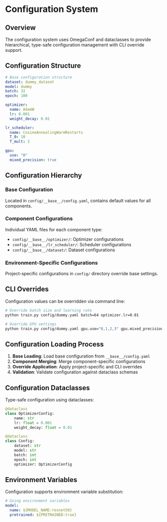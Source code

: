 # Configuration System

## Overview

The configuration system uses OmegaConf and dataclasses to provide hierarchical, type-safe configuration management with CLI override support.

## Configuration Structure

```yaml
# Base configuration structure
dataset: dummy_dataset
model: dummy
batch: 32
epoch: 100

optimizer:
  name: AdamW
  lr: 0.001
  weight_decay: 0.01

lr_scheduler:
  name: CosineAnnealingWarmRestarts
  T_0: 10
  T_mult: 2

gpu:
  use: "0"
  mixed_precision: true
```

## Configuration Hierarchy

### Base Configuration
Located in `config/__base__/config.yaml`, contains default values for all components.

### Component Configurations
Individual YAML files for each component type:
- `config/__base__/optimizer/`: Optimizer configurations
- `config/__base__/lr_scheduler/`: Scheduler configurations
- `config/__base__/dataset/`: Dataset configurations

### Environment-Specific Configurations
Project-specific configurations in `config/` directory override base settings.

## CLI Overrides

Configuration values can be overridden via command line:

```bash
# Override batch size and learning rate
python train.py config/dummy.yaml batch=64 optimizer.lr=0.01

# Override GPU settings
python train.py config/dummy.yaml gpu.use="0,1,2,3" gpu.mixed_precision=false
```

## Configuration Loading Process

1. **Base Loading**: Load base configuration from `__base__/config.yaml`
2. **Component Merging**: Merge component-specific configurations
3. **Override Application**: Apply project-specific and CLI overrides
4. **Validation**: Validate configuration against dataclass schemas

## Configuration Dataclasses

Type-safe configuration using dataclasses:

```python
@dataclass
class OptimizerConfig:
    name: str
    lr: float = 0.001
    weight_decay: float = 0.01

@dataclass
class Config:
    dataset: str
    model: str
    batch: int
    epoch: int
    optimizer: OptimizerConfig
```

## Environment Variables

Configuration supports environment variable substitution:

```yaml
# Using environment variables
model:
  name: ${MODEL_NAME:resnet50}
  pretrained: ${PRETRAINED:true}
```